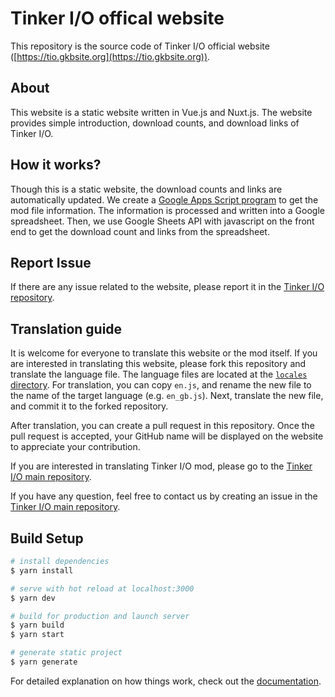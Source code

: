# Tinker I/O offical website

This repository is the source code of Tinker I/O official website ([https://tio.gkbsite.org](https://tio.gkbsite.org)).

## About
This website is a static website written in Vue.js and Nuxt.js. The website provides simple introduction, download counts, and download links of Tinker I/O.

## How it works?
Though this is a static website, the download counts and links are automatically updated. We create a [Google Apps Script program](https://github.com/gkbm2013/Tinker-IO-Downloads-Crawler) to get the mod file information. The information is processed and written into a Google spreadsheet. Then, we use Google Sheets API with javascript on the front end to get the download count and links from the spreadsheet.

## Report Issue
If there are any issue related to the website, please report it in the [Tinker I/O repository](https://github.com/gkbm2013/tinker-IO).

## Translation guide
It is welcome for everyone to translate this website or the mod itself. If you are interested in translating this website, please fork this repository and translate the language file. The language files are located at the [`locales` directory](https://github.com/gkbm2013/Tinker-I-O-website/tree/main/locales). For translation, you can copy `en.js`, and rename the new file to the name of the target language (e.g. `en_gb.js`). Next, translate the new file, and commit it to the forked repository.

After translation, you can create a pull request in this repository. Once the pull request is accepted, your GitHub name will be displayed on the website to appreciate your contribution.

If you are interested in translating Tinker I/O mod, please go to the [Tinker I/O main repository](https://github.com/gkbm2013/tinker-IO).

If you have any question, feel free to contact us by creating an issue in the [Tinker I/O main repository](https://github.com/gkbm2013/tinker-IO).

## Build Setup

```bash
# install dependencies
$ yarn install

# serve with hot reload at localhost:3000
$ yarn dev

# build for production and launch server
$ yarn build
$ yarn start

# generate static project
$ yarn generate
```

For detailed explanation on how things work, check out the [documentation](https://nuxtjs.org).
